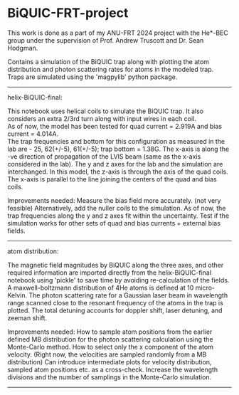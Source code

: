 # BiQUIC-FRT-project

This work is done as a part of my ANU-FRT 2024 project with the He*-BEC group under the supervision of Prof. Andrew Truscott and Dr. Sean Hodgman.

Contains a simulation of the BiQUIC trap along with plotting the atom distribution and photon scattering rates for atoms in the modeled trap. Traps are simulated using the 'magpylib' python package. 

--------------------------------------------------------------------------------------------------------------------------------------------------------------------

helix-BiQUIC-final:

This notebook uses helical coils to simulate the BiQUIC trap. It also considers an extra 2/3rd turn along with input wires in each coil. \
As of now, the model has been tested for quad current = 2.919A and bias current = 4.014A. \
The trap frequencies and bottom for this configuration as measured in the lab are - 25, 62(+/-5), 61(+/-5); trap bottom = 1.38G. 
The x-axis is along the -ve direction of propagation of the LVIS beam (same as the x-axis considered in the lab). 
The y and z axes for the lab and the simulation are interchanged. 
In this model, the z-axis is through the axis of the quad coils. The x-axis is parallel to the line joining the centers of the quad and bias coils. 

Improvements needed:
Measure the bias field more accurately. (not very feasible)
Alternatively, add the nuller coils to the simulation.
As of now, the trap frequencies along the y and z axes fit within the uncertainty. 
Test if the simulation works for other sets of quad and bias currents + external bias fields. 

--------------------------------------------------------------------------------------------------------------------------------------------------------------------

atom distribution:

The magnetic field magnitudes by BiQUIC along the three axes, and other required information are imported directly from the helix-BiQUIC-final notebook using 'pickle' to save time by avoiding re-calculation of the fields. 
A maxwell-boltzmann distribution of 4He atoms is defined at 10 micro-Kelvin. 
The photon scattering rate for a Gaussian laser beam in wavelength range scanned close to the resonant frequency of the atoms in the trap is plotted. 
The total detuning accounts for doppler shift, laser detuning, and zeeman shift. 

Improvements needed:
How to sample atom positions from the earlier defined MB distribution for the photon scattering calculation using the Monte-Carlo method. 
How to select only the x component of the atom velocity. (Right now, the velocities are sampled randomly from a MB distribution)
Can introduce intermediate plots for velocity distribution, sampled atom positions etc. as a cross-check. 
Increase the wavelength divisions and the number of samplings in the Monte-Carlo simulation.

--------------------------------------------------------------------------------------------------------------------------------------------------------------------

 
